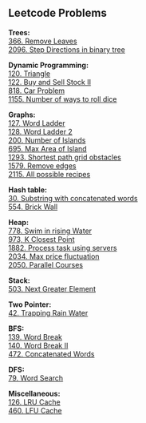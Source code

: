 ## Leetcode Problems

**Trees:** \
[366. Remove Leaves](./leetcode/trees/366_remove_leaves.md) \
[2096. Step Directions in binary tree](./leetcode/trees/2096_step_directions_from_bin_tree_node_to_another.md)


**Dynamic Programming:** \
[120. Triangle](./leetcode/dynamic_programming/120_triangle.md) \
[122. Buy and Sell Stock II](./general/dynamic_programming/stocks/buy_sell_stocks_2.md) \
[818. Car Problem](./leetcode/dynamic_programming/818_car_problem.md) \
[1155. Number of ways to roll dice](./leetcode/dynamic_programming/1155_ways_to_roll_dice.md)


**Graphs:** \
[127. Word Ladder](./leetcode/graphs/127_word_ladder.md) \
[128. Word Ladder 2](./leetcode/bfs/140_word_break_ii.md) \
[200. Number of Islands](./leetcode/graphs/200_number_of_islands.md) \
[695. Max Area of Island](./leetcode/graphs/695-max-area-of-island.md) \
[1293. Shortest path grid obstacles](./leetcode/graphs/1293_shortest_path_grid_obstacles.md) \
[1579. Remove edges](./leetcode/graphs/1579_remove_edges.md) \
[2115. All possible recipes](./leetcode/graphs/2115_all_possible_recipes.md)


**Hash table:** \
[30. Substring with concatenated words](./leetcode/hash_table/30_substring_with_concatenated_words.md) \
[554. Brick Wall](./leetcode/hash_table/554_brick_wall.md)


**Heap:** \
[778. Swim in rising Water](./leetcode/heap/778_swim_in_rising_water.md) \
[973, K Closest Point](./leetcode/heap/973_k_closest_point.md) \
[1882. Process task using servers](./leetcode/heap/1882_process_task_using_servers.md) \
[2034. Max price fluctuation](./leetcode/heap/2034_max_price_fluctuation.md) \
[2050. Parallel Courses](./leetcode/heap/2050_parallel_courses_iii.md)


**Stack:** \
[503. Next Greater Element](./leetcode/stack/503_next_greater_circular_array.md)


**Two Pointer:** \
[42. Trapping Rain Water](./leetcode/two_pointers/42_trapping_rain_water.md)


**BFS:**\
[139. Word Break](./leetcode/bfs/139_word_break.md) \
[140. Word Break II](./leetcode/bfs/140_word_break_ii.md) \
[472. Concatenated Words](./leetcode/bfs/472_concatenated_words.md)


**DFS:** \
[79. Word Search](./leetcode/dfs/79_word_search.md)


**Miscellaneous:** \
[126. LRU Cache](./leetcode/miscellaneous/126_lru_cache.md) \
[460. LFU Cache](./leetcode/miscellaneous/460_lfu_cache.md)
